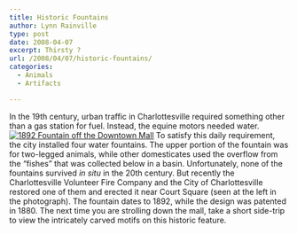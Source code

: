 ```yaml
---
title: Historic Fountains
author: Lynn Rainville
type: post
date: 2008-04-07
excerpt: Thirsty ?
url: /2008/04/07/historic-fountains/
categories:
  - Animals
  - Artifacts

---
```

In the 19th century, urban traffic in Charlottesville required something other than a gas station for fuel. Instead, the equine motors needed water. <a href="http://www.locohistory.org/blog/albemarle/2008/04/07/historic-fountains/1892-fountain-off-the-downtown-mall/" rel="attachment wp-att-199" title="1892 Fountain off the Downtown Mall"><img src="http://www.locohistory.org/blog/albemarle/wp-content/uploads/2008/04/fountain1892.jpg" alt="1892 Fountain off the Downtown Mall" /></a> To satisfy this daily requirement, the city installed four water fountains. The upper portion of the fountain was for two-legged animals, while other domesticates used the overflow from the &#8220;fishes&#8221; that was collected below in a basin. Unfortunately, none of the fountains survived _in situ_ in the 20th century. But recently the Charlottesville Volunteer Fire Company and the City of Charlottesville restored one of them and erected it near Court Square (seen at the left in the photograph). The fountain dates to 1892, while the design was patented in 1880. The next time you are strolling down the mall, take a short side-trip to view the intricately carved motifs on this historic feature.
